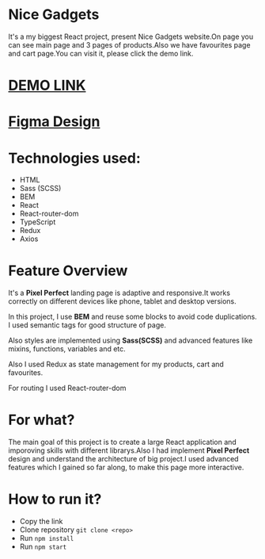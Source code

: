 # Nice Gadgets
It's a my biggest React project, present Nice Gadgets website.On page you can see main page and 3 pages of products.Also we have favourites page and cart page.You can visit it, please click the demo link.

# [DEMO LINK](https://fallenmad.github.io/Nice_Gadgets/)
# [Figma Design](https://www.figma.com/design/T5ttF21UnT6RRmCQQaZc6L/Phone-catalog-(V2)-Original?node-id=0-1&t=3uFk1njpxePhBwqW-0)

# Technologies used:
  - HTML
  - Sass (SCSS)
  - BEM
  - React
  - React-router-dom
  - TypeScript
  - Redux
  - Axios

# Feature Overview
  It's a **Pixel Perfect** landing page is adaptive and responsive.It works correctly on different devices like phone, tablet and desktop versions.

  In this project, I use **BEM** and reuse some blocks to avoid code duplications. I used semantic tags for good structure of page.

  Also styles are implemented using **Sass(SCSS)** and advanced features like mixins, functions, variables and etc.

  Also I used Redux as state management for my products, cart and favourites.

  For routing I used React-router-dom

# For what?
  The main goal of this project is to create a large React application and imporoving skills with different librarys.Also I had implement **Pixel Perfect** design and understand the architecture of big project.I used advanced features which I gained so far along, to make this page more interactive.

# How to run it?
  - Copy the link
  - Clone repository ```git clone <repo>```
  - Run ```npm install```
  - Run ```npm start```

